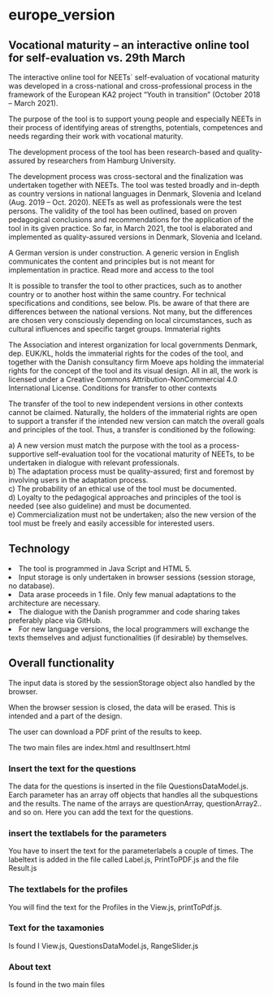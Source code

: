 # europe_version

<h2>Vocational maturity – an interactive online tool for self-evaluation vs. 29th March</h2>

<p>The interactive online tool for NEETs´ self-evaluation of vocational maturity was developed in a cross-national and cross-professional process in the framework of the European KA2 project “Youth in transition” (October 2018 – March 2021).</p>
<p>The purpose of the tool is to support young people and especially NEETs in their process of identifying areas of strengths, potentials, competences and needs regarding their work with vocational maturity. </p>
<p>The development process of the tool has been research-based and quality-assured by researchers from Hamburg University. </p><p>The development process was cross-sectoral and the finalization was undertaken together with NEETs. The tool was tested broadly and in-depth as country versions in national languages in Denmark, Slovenia and Iceland (Aug. 2019 – Oct. 2020).  NEETs as well as professionals were the test persons. The validity of the tool has been outlined, based on proven pedagogical conclusions and recommendations for the application of the tool in its given practice. 
So far, in March 2021, the tool is elaborated and implemented as quality-assured versions in Denmark, Slovenia and Iceland.</p> <p> A German version is under construction. A generic version in English communicates the content and principles but is not meant for implementation in practice. 
Read more and access to the tool</p>

<p>It is possible to transfer the tool to other practices, such as to another country or to another host within the same country. For technical specifications and conditions, see below.
Pls. be aware of that there are differences between the national versions. Not many, but the differences are chosen very consciously depending on local circumstances, such as cultural influences and specific target groups. 
Immaterial rights</p>
<p>The Association and interest organization for local governments Denmark, dep. EUK/KL, holds the immaterial rights for the codes of the tool, and together with the Danish consultancy firm Moeve aps holding the immaterial rights for the concept of the tool and its visual design. 
All in all, the work is licensed under a Creative Commons Attribution-NonCommercial 4.0 International License.
Conditions for transfer to other contexts</p>
<p>The transfer of the tool to new independent versions in other contexts cannot be claimed. Naturally, the holders of the immaterial rights are open to support a transfer if the intended new version can match the overall goals and principles of the tool. 
Thus, a transfer is conditioned by the following: </p>

a)	A new version must match the purpose with the tool as a process-supportive self-evaluation tool for the vocational maturity of NEETs,   to be undertaken in dialogue with relevant professionals. <br/>
b)	The adaptation process must be quality-assured; first and foremost by involving users in the adaptation process.</br>
c)	The probability of an ethical use of the tool must be documented. <br/>
d)	Loyalty to the pedagogical approaches and principles of the tool is needed (see also guideline) and must be documented. <br/>
e)	Commercialization must not be undertaken; also the new version of the tool must be freely and easily accessible for interested users. <br/>


<h2>Technology </h2>
<li>The tool is programmed in Java Script and HTML 5. </li>
<li>Input storage is only undertaken in browser sessions (session storage, no database). </li>
<li>Data arase proceeds in 1 file. Only few manual adaptations to the architecture are necessary. </li>
<li>The dialogue with the Danish programmer and code sharing takes preferably place via GitHub. </li>
<li>For new language versions, the local programmers will exchange the texts themselves and adjust functionalities (if desirable) by themselves. </li>

<h2>Overall functionality</h2>

</p>The input data is stored by the sessionStorage object also handled by the browser. </p>
<p>When the browser session is closed, the data will be erased. This is intended and a part of the design.</p>
<p>The user can download a PDF print of the results to keep.</p> 

The two main files are 
    index.html and resultInsert.html

<h3>Insert the text for the questions</h3>

The data for the questions is inserted in the file 
    QuestionsDataModel.js. 
Earch parameter has an array  off objects that handles all the subquestions and the results. 
The name of the arrays are questionArray, questionArray2.. and so on. Here you can add the text for the questions.

<h3>insert the textlabels for the parameters</h3>

You have to insert the text for the parameterlabels a couple of times. 
The labeltext is added in the file called Label.js, PrintToPDF.js and the file Result.js

<h3>The textlabels for the profiles</h3>

You will find the text for the Profiles in the View.js, printToPdf.js.

<h3>Text for the taxamonies</h3>

Is found I  View.js, QuestionsDataModel.js, RangeSlider.js

<h3>About text</h3>

Is found in the two main files

